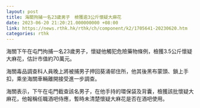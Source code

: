 ```yaml
---
layout: post
title: 海關拘捕一名23歲男子　檢獲逾3公斤懷疑大麻花
date: 2023-06-20 21:20:21.000000000 +08:00
link: https://news.rthk.hk/rthk/ch/component/k2/1705641-20230620.htm
categories: rthk
---
```


海關下午在屯門拘捕一名23歲男子，懷疑他觸犯危險藥物條例，檢獲3.5公斤懷疑大麻花，估計市值約70萬元。

海關毒品調查科人員晚上將被捕男子押回葵涌邨住所，他其後黑布蒙頭、鎖上手扣，乘坐海關車輛離開接受進一步調查。

海關表示，下午在屯門截查該名男子，在他手持的環保袋及背囊，檢獲該批懷疑大麻花，他報稱任職酒吧侍應，暫時未清楚懷疑大麻花是否在酒吧使用。
